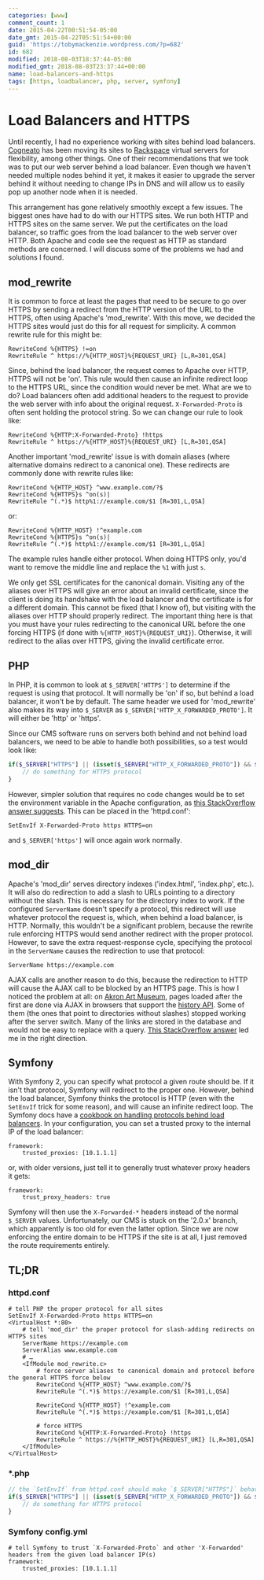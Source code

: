 ```yaml
---
categories: [www]
comment_count: 1
date: 2015-04-22T00:51:54-05:00
date_gmt: 2015-04-22T05:51:54+00:00
guid: 'https://tobymackenzie.wordpress.com/?p=682'
id: 682
modified: 2018-08-03T18:37:44-05:00
modified_gmt: 2018-08-03T23:37:44+00:00
name: load-balancers-and-https
tags: [https, loadbalancer, php, server, symfony]
---
```


Load Balancers and HTTPS
========================

Until recently, I had no experience working with sites behind load balancers.  [Cogneato](http://cogneato.com) has been moving its sites to [Rackspace](http://www.rackspace.com/) virtual servers for flexibility, among other things.  One of their recommendations that we took was to put our web server behind a load balancer.  Even though we haven't needed multiple nodes behind it yet, it makes it easier to upgrade the server behind it without needing to change IPs in DNS and will allow us to easily pop up another node when it is needed.

This arrangement has gone relatively smoothly except a few issues.  The biggest ones have had to do with our HTTPS sites.  We run both HTTP and HTTPS sites on the same server.  We put the certificates on the load balancer, so traffic goes from the load balancer to the web server over HTTP.  Both Apache and code see the request as HTTP as standard methods are concerned.  I will discuss some of the problems we had and solutions I found.

<!--more-->

mod_rewrite
-----------

It is common to force at least the pages that need to be secure to go over HTTPS by sending a redirect from the HTTP version of the URL to the HTTPS, often using Apache's 'mod_rewrite'.  With this move, we decided the HTTPS sites would just do this for all request for simplicity.  A common rewrite rule for this might be:

```
RewriteCond %{HTTPS} !=on
RewriteRule ^ https://%{HTTP_HOST}%{REQUEST_URI} [L,R=301,QSA]
```

Since, behind the load balancer, the request comes to Apache over HTTP, HTTPS will not be 'on'.  This rule would then cause an infinite redirect loop to the HTTPS URL, since the condition would never be met.  What are we to do?  Load balancers often add additional headers to the request to provide the web server with info about the original request.  `X-Forwarded-Proto` is often sent holding the protocol string.  So we can change our rule to look like:

```
RewriteCond %{HTTP:X-Forwarded-Proto} !https
RewriteRule ^ https://%{HTTP_HOST}%{REQUEST_URI} [L,R=301,QSA]
```

Another important 'mod_rewrite' issue is with domain aliases (where alternative domains redirect to a canonical one).  These redirects are commonly done with rewrite rules like:

```
RewriteCond %{HTTP_HOST} ^www.example.com/?$
RewriteCond %{HTTPS}s ^on(s)|
RewriteRule ^(.*)$ http%1://example.com/$1 [R=301,L,QSA]
```

or:

```
RewriteCond %{HTTP_HOST} !^example.com
RewriteCond %{HTTPS}s ^on(s)|
RewriteRule ^(.*)$ http%1://example.com/$1 [R=301,L,QSA]
```

The example rules handle either protocol.  When doing HTTPS only, you'd want to remove the middle line and replace the `%1` with just `s`.

We only get SSL certificates for the canonical domain.  Visiting any of the aliases over HTTPS will give an error about an invalid certificate, since the client is doing its handshake with the load balancer and the certificate is for a different domain.  This cannot be fixed (that I know of), but visiting with the aliases over HTTP should properly redirect.  The important thing here is that you must have your rules redirecting to the canonical URL before the one forcing HTTPS (if done with `%{HTTP_HOST}%{REQUEST_URI}`).  Otherwise, it will redirect to the alias over HTTPS, giving the invalid certificate error.

PHP
---

In PHP, it is common to look at `$_SERVER['HTTPS']` to determine if the request is using that protocol.  It will normally be 'on' if so, but behind a load balancer, it won't be by default.  The same header we used for 'mod_rewrite' also makes its way into `$_SERVER` as `$_SERVER['HTTP_X_FORWARDED_PROTO']`.  It will either be 'http' or 'https'.

Since our CMS software runs on servers both behind and not behind load balancers, we need to be able to handle both possibilities, so a test would look like:

``` php
if($_SERVER["HTTPS"] || (isset($_SERVER["HTTP_X_FORWARDED_PROTO"]) && $_SERVER["HTTP_X_FORWARDED_PROTO"] === 'https')){
	// do something for HTTPS protocol
}
```

However, simpler solution that requires no code changes would be to set the environment variable in the Apache configuration, as [this StackOverflow answer suggests](http://stackoverflow.com/a/20217694/1139122).  This can be placed in the 'httpd.conf':

```
SetEnvIf X-Forwarded-Proto https HTTPS=on
```

and `$_SERVER['https']` will once again work normally.

mod_dir
-------

Apache's 'mod_dir' serves directory indexes ('index.html', 'index.php', etc.).  It will also do redirection to add a slash to URLs pointing to a directory without the slash.  This is necessary for the directory index to work.  If the configured `ServerName` doesn't specify a protocol, this redirect will use whatever protocol the request is, which, when behind a load balancer, is HTTP.  Normally, this wouldn't be a significant problem, because the rewrite rule enforcing HTTPS would send another redirect with the proper protocol.  However, to save the extra request-response cycle, specifying the protocol in the `ServerName` causes the redirection to use that protocol:

```
ServerName https://example.com
```

AJAX calls are another reason to do this, because the redirection to HTTP will cause the AJAX call to be blocked by an HTTPS page.  This is how I noticed the problem at all:  on [Akron Art Museum](https://akronartmuseum.org/), pages loaded after the first are done via AJAX in browsers that support the [history API](http://diveintohtml5.info/history.html).  Some of them (the ones that point to directories without slashes) stopped working after the server switch.  Many of the links are stored in the database and would not be easy to replace with a query.  [This StackOverflow answer](http://stackoverflow.com/a/23121307/1139122) led me in the right direction.

Symfony
-------

With Symfony 2, you can specify what protocol a given route should be.  If it isn't that protocol, Symfony will redirect to the proper one.  However, behind the load balancer, Symfony thinks the protocol is HTTP (even with the `SetEnvIf` trick for some reason), and will cause an infinite redirect loop.  The Symfony docs have a [cookbook on handling protocols behind load balancers](http://symfony.com/doc/current/cookbook/request/load_balancer_reverse_proxy.html).  In your configuration, you can set a trusted proxy to the internal IP of the load balancer:

```
framework:
	trusted_proxies: [10.1.1.1]
```

or, with older versions, just tell it to generally trust whatever proxy headers it gets:

```
framework:
	trust_proxy_headers: true
```

Symfony will then use the `X-Forwarded-*` headers instead of the normal `$_SERVER` values.  Unfortunately, our CMS is stuck on the '2.0.x' branch, which apparently is too old for even the latter option.  Since we are now enforcing the entire domain to be HTTPS if the site is at all, I just removed the route requirements entirely.

TL;DR
-----

### httpd.conf

```
# tell PHP the proper protocol for all sites
SetEnvIf X-Forwarded-Proto https HTTPS=on
<VirtualHost *:80>
	# tell 'mod_dir' the proper protocol for slash-adding redirects on HTTPS sites
	ServerName https://example.com
	ServerAlias www.example.com
	# …
	<IfModule mod_rewrite.c>
		# force server aliases to canonical domain and protocol before the general HTTPS force below
		RewriteCond %{HTTP_HOST} ^www.example.com/?$
		RewriteRule ^(.*)$ https://example.com/$1 [R=301,L,QSA]

		RewriteCond %{HTTP_HOST} !^example.com
		RewriteRule ^(.*)$ https://example.com/$1 [R=301,L,QSA]

		# force HTTPS
		RewriteCond %{HTTP:X-Forwarded-Proto} !https
		RewriteRule ^ https://%{HTTP_HOST}%{REQUEST_URI} [L,R=301,QSA]
	</IfModule>
</VirtualHost>
```

### *.php

``` php
// the `SetEnvIf` from httpd.conf should make `$_SERVER["HTTPS"]` behave as expected, but the following works regardless of its existence
if($_SERVER["HTTPS"] || (isset($_SERVER["HTTP_X_FORWARDED_PROTO"]) && $_SERVER["HTTP_X_FORWARDED_PROTO"] === 'https')){
	// do something for HTTPS protocol
}
```

### Symfony config.yml

```
# tell Symfony to trust `X-Forwarded-Proto` and other 'X-Forwarded' headers from the given load balancer IP(s)
framework:
	trusted_proxies: [10.1.1.1]
```
